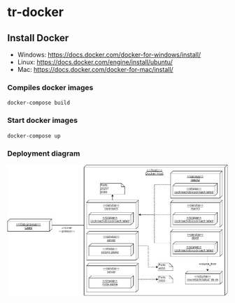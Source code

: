 # tr-docker

## Install Docker
* Windows: https://docs.docker.com/docker-for-windows/install/
* Linux: https://docs.docker.com/engine/install/ubuntu/
* Mac: https://docs.docker.com/docker-for-mac/install/

### Compiles docker images
```
docker-compose build
```

### Start docker images
```
docker-compose up
```

### Deployment diagram
![image info](./img/deployment_diagram.png)